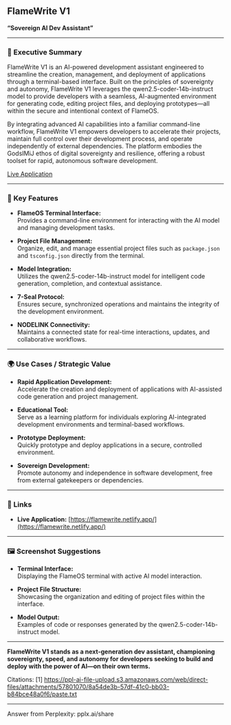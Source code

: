 ## FlameWrite V1  
**“Sovereign AI Dev Assistant”**

---

### 🧠 Executive Summary

FlameWrite V1 is an AI-powered development assistant engineered to streamline the creation, management, and deployment of applications through a terminal-based interface. Built on the principles of sovereignty and autonomy, FlameWrite V1 leverages the qwen2.5-coder-14b-instruct model to provide developers with a seamless, AI-augmented environment for generating code, editing project files, and deploying prototypes—all within the secure and intentional context of FlameOS.

By integrating advanced AI capabilities into a familiar command-line workflow, FlameWrite V1 empowers developers to accelerate their projects, maintain full control over their development process, and operate independently of external dependencies. The platform embodies the GodsIMiJ ethos of digital sovereignty and resilience, offering a robust toolset for rapid, autonomous software development.

[Live Application](https://flamewrite.netlify.app/)

---

### 🔑 Key Features

- **FlameOS Terminal Interface:**  
  Provides a command-line environment for interacting with the AI model and managing development tasks.

- **Project File Management:**  
  Organize, edit, and manage essential project files such as `package.json` and `tsconfig.json` directly from the terminal.

- **Model Integration:**  
  Utilizes the qwen2.5-coder-14b-instruct model for intelligent code generation, completion, and contextual assistance.

- **7-Seal Protocol:**  
  Ensures secure, synchronized operations and maintains the integrity of the development environment.

- **NODELINK Connectivity:**  
  Maintains a connected state for real-time interactions, updates, and collaborative workflows.

---

### 🌍 Use Cases / Strategic Value

- **Rapid Application Development:**  
  Accelerate the creation and deployment of applications with AI-assisted code generation and project management.

- **Educational Tool:**  
  Serve as a learning platform for individuals exploring AI-integrated development environments and terminal-based workflows.

- **Prototype Deployment:**  
  Quickly prototype and deploy applications in a secure, controlled environment.

- **Sovereign Development:**  
  Promote autonomy and independence in software development, free from external gatekeepers or dependencies.

---

### 🔗 Links

- **Live Application:** [https://flamewrite.netlify.app/](https://flamewrite.netlify.app/)

---

### 🖼️ Screenshot Suggestions

- **Terminal Interface:**  
  Displaying the FlameOS terminal with active AI model interaction.

- **Project File Structure:**  
  Showcasing the organization and editing of project files within the interface.

- **Model Output:**  
  Examples of code or responses generated by the qwen2.5-coder-14b-instruct model.

---

**FlameWrite V1 stands as a next-generation dev assistant, championing sovereignty, speed, and autonomy for developers seeking to build and deploy with the power of AI—on their own terms.**

Citations:
[1] https://ppl-ai-file-upload.s3.amazonaws.com/web/direct-files/attachments/57801070/8a54de3b-57df-41c0-bb03-b84bce48a0f6/paste.txt

---
Answer from Perplexity: pplx.ai/share
